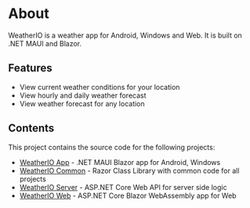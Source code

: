 # About

WeatherIO is a weather app for Android, Windows and Web. It is built on .NET MAUI and Blazor.

## Features

* View current weather conditions for your location
* View hourly and daily weather forecast
* View weather forecast for any location

## Contents

This project contains the source code for the following projects:

* [WeatherIO App](https://github.com/pcz-io/weather-io/tree/main/WeatherIO/WeatherIO.App) - .NET MAUI Blazor app for Android, Windows
* [WeatherIO Common](https://github.com/pcz-io/weather-io/tree/main/WeatherIO/WeatherIO.Common) - Razor Class Library with common code for all projects
* [WeatherIO Server](https://github.com/pcz-io/weather-io/tree/main/WeatherIO/WeatherIO.Server) - ASP.NET Core Web API for server side logic
* [WeatherIO Web](https://github.com/pcz-io/weather-io/tree/main/WeatherIO/WeatherIO.Web) - ASP.NET Core Blazor WebAssembly app for Web
